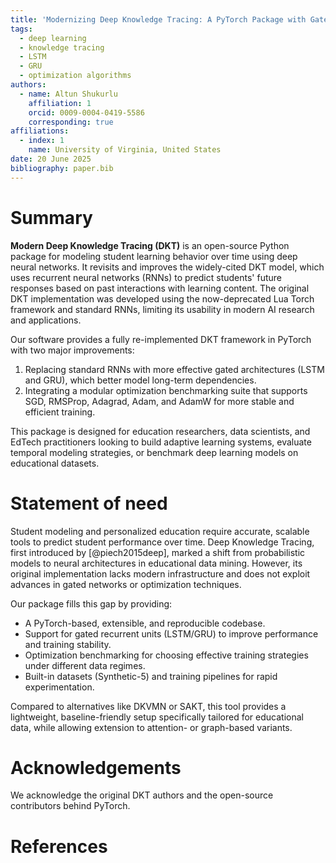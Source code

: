 ```yaml
---
title: 'Modernizing Deep Knowledge Tracing: A PyTorch Package with Gated Architectures and Adaptive Optimization'
tags:
  - deep learning
  - knowledge tracing
  - LSTM
  - GRU
  - optimization algorithms
authors:
  - name: Altun Shukurlu
    affiliation: 1
    orcid: 0009-0004-0419-5586
    corresponding: true
affiliations:
  - index: 1
    name: University of Virginia, United States
date: 20 June 2025
bibliography: paper.bib
---
```


# Summary

**Modern Deep Knowledge Tracing (DKT)** is an open-source Python package for modeling student learning behavior over time using deep neural networks. It revisits and improves the widely-cited DKT model, which uses recurrent neural networks (RNNs) to predict students' future responses based on past interactions with learning content. The original DKT implementation was developed using the now-deprecated Lua Torch framework and standard RNNs, limiting its usability in modern AI research and applications.

Our software provides a fully re-implemented DKT framework in PyTorch with two major improvements:
1. Replacing standard RNNs with more effective gated architectures (LSTM and GRU), which better model long-term dependencies.
2. Integrating a modular optimization benchmarking suite that supports SGD, RMSProp, Adagrad, Adam, and AdamW for more stable and efficient training.

This package is designed for education researchers, data scientists, and EdTech practitioners looking to build adaptive learning systems, evaluate temporal modeling strategies, or benchmark deep learning models on educational datasets.

# Statement of need

Student modeling and personalized education require accurate, scalable tools to predict student performance over time. Deep Knowledge Tracing, first introduced by [@piech2015deep], marked a shift from probabilistic models to neural architectures in educational data mining. However, its original implementation lacks modern infrastructure and does not exploit advances in gated networks or optimization techniques.

Our package fills this gap by providing:
- A PyTorch-based, extensible, and reproducible codebase.
- Support for gated recurrent units (LSTM/GRU) to improve performance and training stability.
- Optimization benchmarking for choosing effective training strategies under different data regimes.
- Built-in datasets (Synthetic-5) and training pipelines for rapid experimentation.

Compared to alternatives like DKVMN or SAKT, this tool provides a lightweight, baseline-friendly setup specifically tailored for educational data, while allowing extension to attention- or graph-based variants.

# Acknowledgements

We acknowledge the original DKT authors and the open-source contributors behind PyTorch.

# References

